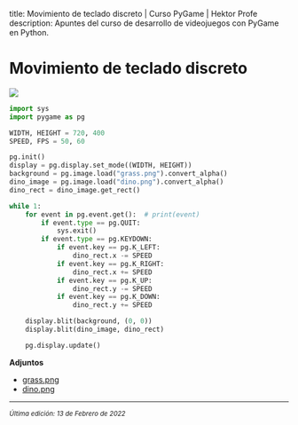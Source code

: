 title: Movimiento de teclado discreto | Curso PyGame | Hektor Profe
description: Apuntes del curso de desarrollo de videojuegos con PyGame en Python.

# Movimiento de teclado discreto

![]({{cdn}}/pygame/008.gif)

```python
import sys
import pygame as pg

WIDTH, HEIGHT = 720, 400
SPEED, FPS = 50, 60

pg.init()
display = pg.display.set_mode((WIDTH, HEIGHT))
background = pg.image.load("grass.png").convert_alpha()
dino_image = pg.image.load("dino.png").convert_alpha()
dino_rect = dino_image.get_rect()

while 1:
    for event in pg.event.get():  # print(event)
        if event.type == pg.QUIT:
            sys.exit()
        if event.type == pg.KEYDOWN:
            if event.key == pg.K_LEFT:
                dino_rect.x -= SPEED
            if event.key == pg.K_RIGHT:
                dino_rect.x += SPEED
            if event.key == pg.K_UP:
                dino_rect.y -= SPEED
            if event.key == pg.K_DOWN:
                dino_rect.y += SPEED

    display.blit(background, (0, 0))
    display.blit(dino_image, dino_rect)

    pg.display.update()
```

**Adjuntos**

* [grass.png]({{cdn}}/pygame/grass.png)
* [dino.png]({{cdn}}/pygame/dino.png)

___
<small class="edited"><i>Última edición: 13 de Febrero de 2022</i></small>